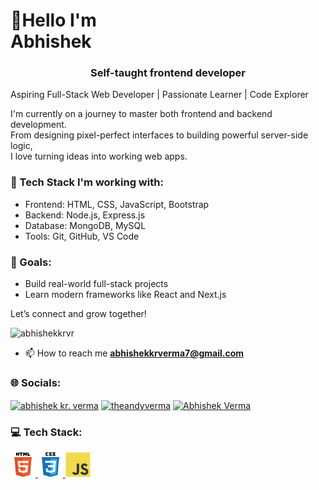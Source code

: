 <h1 align="left">💫Hello I'm <br>Abhishek</h1>
<h3 align="center">Self-taught frontend developer</h3>

Aspiring Full-Stack Web Developer | Passionate Learner | Code Explorer

I'm currently on a journey to master both frontend and backend development.  
From designing pixel-perfect interfaces to building powerful server-side logic,  
I love turning ideas into working web apps.

### 🔧 Tech Stack I'm working with:
- Frontend: HTML, CSS, JavaScript, Bootstrap
- Backend: Node.js, Express.js
- Database: MongoDB, MySQL
- Tools: Git, GitHub, VS Code

### 🚀 Goals:
- Build real-world full-stack projects
- Learn modern frameworks like React and Next.js

Let’s connect and grow together!

<p align="left"> <img src="https://komarev.com/ghpvc/?username=abhishekkrvr&label=Profile%20views&color=0e75b6&style=flat" alt="abhishekkrvr" /> </p>

- 📫 How to reach me **abhishekkrverma7@gmail.com**

<h3 align="left">🌐 Socials:</h3>
<p align="left">
<a href="https://www.linkedin.com/in/abhishek-kr-verma-0942381b3?utm_source=share&utm_campaign=share_via&utm_content=profile&utm_medium=android_app" target="blank"><img align="center" src="https://raw.githubusercontent.com/rahuldkjain/github-profile-readme-generator/master/src/images/icons/Social/linked-in-alt.svg" alt="abhishek kr. verma" height="30" width="40" /></a>
<a href="https://instagram.com/theandyverma" target="blank"><img align="center" src="https://raw.githubusercontent.com/rahuldkjain/github-profile-readme-generator/master/src/images/icons/Social/instagram.svg" alt="theandyverma" height="30" width="40" /></a> <a href="https://www.facebook.com/share/1X9Ehnqhqz/" target="blank"><img align="center" src="https://raw.githubusercontent.com/rahuldkjain/github-profile-readme-generator/master/src/images/icons/Social/facebook.svg" alt="Abhishek Verma" height="30" width="40" /></a>
</p>

<h3 align="left">💻 Tech Stack:</h3>
<p align="left"><a href="https://www.w3.org/html/" target="_blank" rel="noreferrer"> <img src="https://raw.githubusercontent.com/devicons/devicon/master/icons/html5/html5-original-wordmark.svg" alt="html5" width="40" height="40"/> </a> <a href="https://www.w3schools.com/css/" target="_blank" rel="noreferrer"> <img src="https://raw.githubusercontent.com/devicons/devicon/master/icons/css3/css3-original-wordmark.svg" alt="css3" width="40" height="40"/> </a> <a href="https://developer.mozilla.org/en-US/docs/Web/JavaScript" target="_blank" rel="noreferrer"> <img src="https://raw.githubusercontent.com/devicons/devicon/master/icons/javascript/javascript-original.svg" alt="javascript" width="40" height="40"/> </a> </p>



